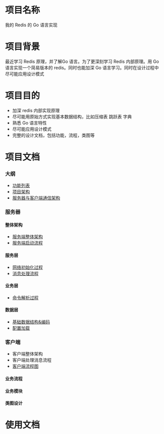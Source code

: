 # 项目名称

我的 Redis 的 Go 语言实现

# 项目背景

最近学习 Redis 原理，并了解Go 语言。为了更深刻学习 Redis 内部原理。用 Go 语言实现一个简易版本的 redis。同时也能加深
Go 语言学习。同时在设计过程中尽可能应用设计模式

# 项目目的

* 加深 redis 内部实现原理
* 尽可能用原始方式实现基本数据结构，比如压缩表 跳跃表 字典
* 熟悉 Go 语言特性
* 尽可能应用设计模式
* 完整的设计文档，包括功能，流程，类图等

# 项目文档

### 大纲

* [功能列表](./docs/功能列表.md)
* [项目架构](./docs/项目架构.md)
* [服务器与客户端通信架构](./docs/服务器与客户端网络通信.md)

### 服务器
#### 整体架构

* [服务端整体架构](./docs/服务端整体架构.md)
* [服务端启动流程](./docs/服务端启动流程.md)

#### 服务层

* [网络初始化过程](./docs/服务端网络服务初始化过程.md)
* [消息处理流程](./docs/服务端消息处理流程.md)
 

#### 业务层
* [命令解析过程](./docs/命令解析过程.md)

#### 数据层
* [基础数据结构&编码](./docs/基础数据结构实现方式.md)
* [配置加载](./docs/配置加载.md)

### 客户端
* 客户端整体架构
* 客户端处理消息流程
* [客户端流程图](./docs/客户端流程图.md)

#### 业务流程

#### 业务模块

#### 类图设计

# 使用文档


